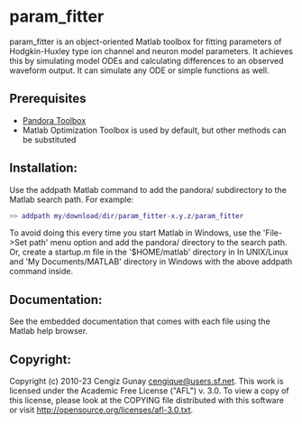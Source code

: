 param_fitter
====================

param_fitter is an object-oriented Matlab toolbox for fitting
parameters of Hodgkin-Huxley type ion channel and neuron model
parameters. It achieves this by simulating model ODEs and calculating
differences to an observed waveform output. It can simulate any ODE or
simple functions as well. 

Prerequisites
--------------------

- [Pandora Toolbox](https://github.com/cengique/pandora-matlab)
- Matlab Optimization Toolbox is used by default, but other methods
  can be substituted

Installation:
--------------------

Use the addpath Matlab command to add the pandora/ subdirectory to the
Matlab search path. For example: 

```matlab
>> addpath my/download/dir/param_fitter-x.y.z/param_fitter
```

To avoid doing this every time you start Matlab in Windows, use the
'File->Set path' menu option and add the pandora/ directory to the
search path. Or, create a startup.m file in the '$HOME/matlab'
directory in In UNIX/Linux and 'My Documents/MATLAB' directory in
Windows with the above addpath command inside.

Documentation:
--------------------

See the embedded documentation that comes with each file using the
Matlab help browser.

Copyright:
--------------------

Copyright (c) 2010-23 Cengiz Gunay <cengique@users.sf.net>.
This work is licensed under the Academic Free License ("AFL")
v. 3.0. To view a copy of this license, please look at the COPYING
file distributed with this software or visit
http://opensource.org/licenses/afl-3.0.txt.
